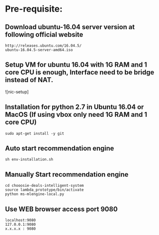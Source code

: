 # Pre-requisite:
## Download ubuntu-16.04 server version at following official website
```
http://releases.ubuntu.com/16.04.5/
ubuntu-16.04.5-server-amd64.iso
```
## Setup VM for ubuntu 16.04 with 1G RAM and 1 core CPU is enough, Interface need to be bridge instead of NAT.
![nic-setup]
## Installation for python 2.7 in Ubuntu 16.04 or MacOS (If using vbox only need 1G RAM and 1 core CPU)
```
sudo apt-get install -y git
```
## Auto start recommendation engine
```
sh env-installation.sh
```
## Manually Start recommendation engine
```
cd chooosie-deals-intelligent-system
source lambda_prototype/bin/activate
python ms-mlengine-local.py
```
## Use WEB browser access port 9080
```
localhost:9080
127.0.0.1:9080
x.x.x.x : 9080
```
